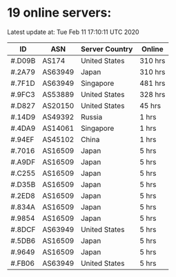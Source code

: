 # 19 online servers:

Latest update at: Tue Feb 11 17:10:11 UTC 2020

| ID | ASN | Server Country | Online |
| -- | --- | -------------- | ------ |
| #.D09B | AS174 | United States | 310 hrs |
| #.2A79 | AS63949 | Japan | 310 hrs |
| #.7F1D | AS63949 | Singapore | 481 hrs |
| #.9FC3 | AS53889 | United States | 328 hrs |
| #.D827 | AS20150 | United States | 45 hrs |
| #.14D9 | AS49392 | Russia | 1 hrs |
| #.4DA9 | AS14061 | Singapore | 1 hrs |
| #.94EF | AS45102 | China | 1 hrs |
| #.7016 | AS16509 | Japan | 5 hrs |
| #.A9DF | AS16509 | Japan | 5 hrs |
| #.C255 | AS16509 | Japan | 5 hrs |
| #.D35B | AS16509 | Japan | 5 hrs |
| #.2ED8 | AS16509 | Japan | 5 hrs |
| #.834A | AS16509 | Japan | 5 hrs |
| #.9854 | AS16509 | Japan | 5 hrs |
| #.8DCF | AS63949 | United States | 5 hrs |
| #.5DB6 | AS16509 | Japan | 5 hrs |
| #.9649 | AS16509 | Japan | 5 hrs |
| #.FB06 | AS63949 | United States | 5 hrs |

